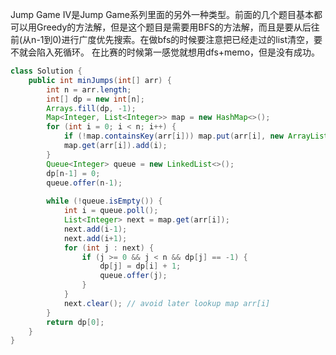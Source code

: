 Jump Game IV是Jump Game系列里面的另外一种类型。前面的几个题目基本都可以用Greedy的方法解，但是这个题目是需要用BFS的方法解，而且是要从后往前(从n-1到0)进行广度优先搜索。在做bfs的时候要注意把已经走过的list清空，要不就会陷入死循环。
在比赛的时候第一感觉就想用dfs+memo，但是没有成功。

```Java
class Solution {
    public int minJumps(int[] arr) {
        int n = arr.length;
        int[] dp = new int[n];
        Arrays.fill(dp, -1);
        Map<Integer, List<Integer>> map = new HashMap<>();
        for (int i = 0; i < n; i++) {
            if (!map.containsKey(arr[i])) map.put(arr[i], new ArrayList<>());
            map.get(arr[i]).add(i);
        }
        Queue<Integer> queue = new LinkedList<>();
        dp[n-1] = 0;
        queue.offer(n-1);
        
        while (!queue.isEmpty()) {
            int i = queue.poll();
            List<Integer> next = map.get(arr[i]);
            next.add(i-1);
            next.add(i+1);
            for (int j : next) {
                if (j >= 0 && j < n && dp[j] == -1) {
                    dp[j] = dp[i] + 1;
                    queue.offer(j);
                }
            }
            next.clear(); // avoid later lookup map arr[i]
        }
        return dp[0];
    }
}
```
